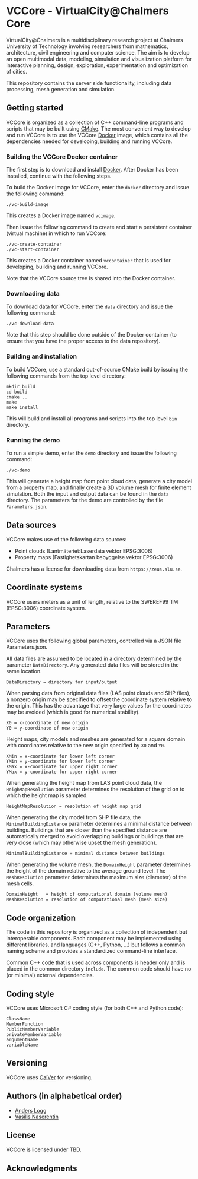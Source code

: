 # VCCore - VirtualCity@Chalmers Core

VirtualCity@Chalmers is a multidisciplinary research project at
Chalmers University of Technology involving researchers from
mathematics, architecture, civil engineering and computer science. The
aim is to develop an open multimodal data, modeling, simulation and
visualization platform for interactive planning, design, exploration,
experimentation and optimization of cities.

This repository contains the server side functionality, including data processing, mesh generation and simulation.

## Getting started

VCCore is organized as a collection of C++ command-line programs and scripts that may be built using [CMake](https://cmake.org/). The most convenient way to develop and run VCCore is to use the VCCore [Docker](https://www.docker.com/) image, which contains all the dependencies needed for developing, building and running VCCore.

### Building the VCCore Docker container

The first step is to download and install [Docker](https://www.docker.com/). After Docker has been installed, continue with the following steps.

To build the Docker image for VCCore, enter the `docker` directory and issue the following command:

    ./vc-build-image

This creates a Docker image named `vcimage`.

Then issue the following command to create and start a persistent container (virtual machine) in which to run VCCore:

    ./vc-create-container
    ./vc-start-container

This creates a Docker container named `vccontainer` that is used for developing, building and running VCCore.

Note that the VCCore source tree is shared into the Docker container.

### Downloading data

To download data for VCCore, enter the `data` directory and issue the following command:

    ./vc-download-data

Note that this step should be done outside of the Docker container (to ensure that you have the proper access to the data repository).

### Building and installation

To build VCCore, use a standard out-of-source CMake build by issuing the following commands from the top level directory:

    mkdir build
    cd build
    cmake ..
    make
    make install

This will build and install all programs and scripts into the top level `bin` directory.

### Running the demo

To run a simple demo, enter the `demo` directory and issue the following command:

    ./vc-demo

This will generate a height map from point cloud data, generate a city model from a property map, and finally create a 3D volume mesh for finite element simulation. Both the input and output data can be found in the `data` directory. The parameters for the demo are controlled by the file `Parameters.json`.

## Data sources

VCCore makes use of the following data sources:

* Point clouds (Lantmäteriet:Laserdata vektor EPSG:3006)
* Property maps (Fastighetskartan bebyggelse vektor EPSG:3006)

Chalmers has a license for downloading data from `https://zeus.slu.se`.

## Coordinate systems

VCCore users meters as a unit of length, relative to the SWEREF99 TM (EPSG:3006) coordinate system.

## Parameters

VCCore uses the following global parameters, controlled via a JSON file Parameters.json.

All data files are assumed to be located in a directory determined by the
parameter `DataDirectory`. Any generated data files will be stored in the
same location.

    DataDirectory = directory for input/output

When parsing data from original data files (LAS point clouds and SHP files), a nonzero origin may be specified to offset the coordinate system relative to the origin. This has the advantage that very large values for the coordinates may be avoided (which is good for numerical stability).

    X0 = x-coordinate of new origin
    Y0 = y-coordinate of new origin

Height maps, city models and meshes are generated for a square domain with coordinates relative to the new origin specified by `X0` and `Y0`.

    XMin = x-coordinate for lower left corner
    YMin = y-coordinate for lower left corner
    XMax = x-coordinate for upper right corner
    YMax = y-coordinate for upper right corner

When generating the height map from LAS point cloud data, the `HeighMapResolution` parameter determines the resolution of the grid on to which the height map is sampled.

    HeightMapResolution = resolution of height map grid

When generating the city model from SHP file data, the `MinimalBuildingDistance` parameter determines a minimal distance between buildings. Buildings that are closer than the specified distance are automatically merged to avoid overlapping buildings or buildings that are very close (which may otherwise upset the mesh generation).

    MinimalBuildingDistance = minimal distance between buildings

When generating the volume mesh, the `DomainHeight` parameter determines the height of the domain relative to the average ground level. The `MeshResolution` parameter determines the maximum size (diameter) of the mesh cells.

    DomainHeight   = height of computational domain (volume mesh)
    MeshResolution = resolution of computational mesh (mesh size)

## Code organization

The code in this repository is organized as a collection of independent but interoperable components. Each component may be implemented using different libraries, and languages (C++, Python, ...) but follows a common naming scheme and provides a standardized command-line interface.

Common C++ code that is used across components is header only and is placed in the common directory `include`. The common code should have no (or minimal) external dependencies.

## Coding style

VCCore uses Microsoft C# coding style (for both C++ and Python code):

```
ClassName
MemberFunction
PublicMemberVariable
privateMemberVariable
argumentName
variableName
```

## Versioning

VCCore uses [CalVer](https://calver.org/) for versioning.

## Authors (in alphabetical order)

* [Anders Logg](http://anders.logg.org)
* [Vasilis Naserentin](https://www.chalmers.se/en/Staff/Pages/vasnas.aspx)

## License

VCCore is licensed under TBD.

## Acknowledgments
